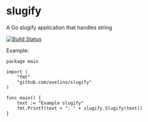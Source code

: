 # slugify
A Go slugify application that handles string

[![Build Status](https://travis-ci.org/avelino/slugify.svg?branch=master)](https://travis-ci.org/avelino/slugify)

Example:

    package main
    
    import (
    	"fmt"
    	"github.com/avelino/slugify"
    )
    
    func main() {
    	text := "Example slugify"
    	fmt.Printf(text + ": " + slugify.Slugify(text))
    }


